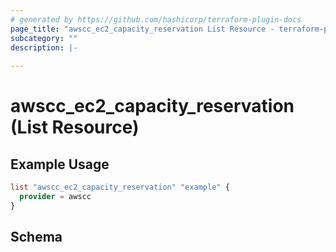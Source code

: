 ```yaml
---
# generated by https://github.com/hashicorp/terraform-plugin-docs
page_title: "awscc_ec2_capacity_reservation List Resource - terraform-provider-awscc"
subcategory: ""
description: |-
  
---
```


# awscc_ec2_capacity_reservation (List Resource)



## Example Usage

```terraform
list "awscc_ec2_capacity_reservation" "example" {
  provider = awscc
}
```

<!-- schema generated by tfplugindocs -->
## Schema

